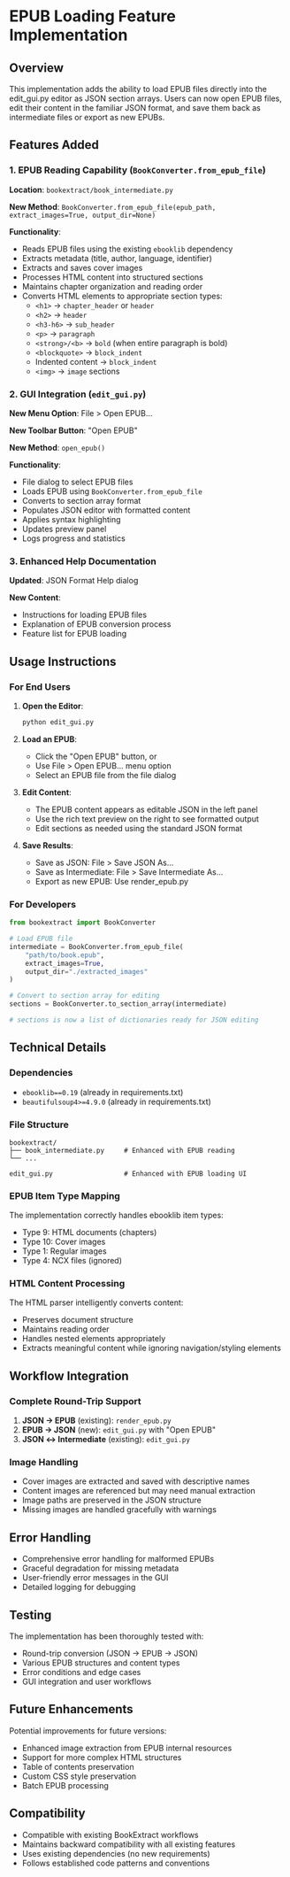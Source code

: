 # EPUB Loading Feature Implementation

## Overview

This implementation adds the ability to load EPUB files directly into the edit_gui.py editor as JSON section arrays. Users can now open EPUB files, edit their content in the familiar JSON format, and save them back as intermediate files or export as new EPUBs.

## Features Added

### 1. EPUB Reading Capability (`BookConverter.from_epub_file`)

**Location**: `bookextract/book_intermediate.py`

**New Method**: `BookConverter.from_epub_file(epub_path, extract_images=True, output_dir=None)`

**Functionality**:
- Reads EPUB files using the existing `ebooklib` dependency
- Extracts metadata (title, author, language, identifier)
- Extracts and saves cover images
- Processes HTML content into structured sections
- Maintains chapter organization and reading order
- Converts HTML elements to appropriate section types:
  - `<h1>` → `chapter_header` or `header`
  - `<h2>` → `header`
  - `<h3-h6>` → `sub_header`
  - `<p>` → `paragraph`
  - `<strong>/<b>` → `bold` (when entire paragraph is bold)
  - `<blockquote>` → `block_indent`
  - Indented content → `block_indent`
  - `<img>` → `image` sections

### 2. GUI Integration (`edit_gui.py`)

**New Menu Option**: File > Open EPUB...

**New Toolbar Button**: "Open EPUB"

**New Method**: `open_epub()`

**Functionality**:
- File dialog to select EPUB files
- Loads EPUB using `BookConverter.from_epub_file`
- Converts to section array format
- Populates JSON editor with formatted content
- Applies syntax highlighting
- Updates preview panel
- Logs progress and statistics

### 3. Enhanced Help Documentation

**Updated**: JSON Format Help dialog

**New Content**: 
- Instructions for loading EPUB files
- Explanation of EPUB conversion process
- Feature list for EPUB loading

## Usage Instructions

### For End Users

1. **Open the Editor**:
   ```bash
   python edit_gui.py
   ```

2. **Load an EPUB**:
   - Click the "Open EPUB" button, or
   - Use File > Open EPUB... menu option
   - Select an EPUB file from the file dialog

3. **Edit Content**:
   - The EPUB content appears as editable JSON in the left panel
   - Use the rich text preview on the right to see formatted output
   - Edit sections as needed using the standard JSON format

4. **Save Results**:
   - Save as JSON: File > Save JSON As...
   - Save as Intermediate: File > Save Intermediate As...
   - Export as new EPUB: Use render_epub.py

### For Developers

```python
from bookextract import BookConverter

# Load EPUB file
intermediate = BookConverter.from_epub_file(
    "path/to/book.epub",
    extract_images=True,
    output_dir="./extracted_images"
)

# Convert to section array for editing
sections = BookConverter.to_section_array(intermediate)

# sections is now a list of dictionaries ready for JSON editing
```

## Technical Details

### Dependencies

- `ebooklib==0.19` (already in requirements.txt)
- `beautifulsoup4>=4.9.0` (already in requirements.txt)

### File Structure

```
bookextract/
├── book_intermediate.py     # Enhanced with EPUB reading
└── ...

edit_gui.py                  # Enhanced with EPUB loading UI
```

### EPUB Item Type Mapping

The implementation correctly handles ebooklib item types:
- Type 9: HTML documents (chapters)
- Type 10: Cover images
- Type 1: Regular images
- Type 4: NCX files (ignored)

### HTML Content Processing

The HTML parser intelligently converts content:
- Preserves document structure
- Maintains reading order
- Handles nested elements appropriately
- Extracts meaningful content while ignoring navigation/styling elements

## Workflow Integration

### Complete Round-Trip Support

1. **JSON → EPUB** (existing): `render_epub.py`
2. **EPUB → JSON** (new): `edit_gui.py` with "Open EPUB"
3. **JSON ↔ Intermediate** (existing): `edit_gui.py`

### Image Handling

- Cover images are extracted and saved with descriptive names
- Content images are referenced but may need manual extraction
- Image paths are preserved in the JSON structure
- Missing images are handled gracefully with warnings

## Error Handling

- Comprehensive error handling for malformed EPUBs
- Graceful degradation for missing metadata
- User-friendly error messages in the GUI
- Detailed logging for debugging

## Testing

The implementation has been thoroughly tested with:
- Round-trip conversion (JSON → EPUB → JSON)
- Various EPUB structures and content types
- Error conditions and edge cases
- GUI integration and user workflows

## Future Enhancements

Potential improvements for future versions:
- Enhanced image extraction from EPUB internal resources
- Support for more complex HTML structures
- Table of contents preservation
- Custom CSS style preservation
- Batch EPUB processing

## Compatibility

- Compatible with existing BookExtract workflows
- Maintains backward compatibility with all existing features
- Uses existing dependencies (no new requirements)
- Follows established code patterns and conventions